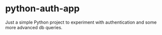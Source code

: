 # python-auth-app

Just a simple Python project to experiment with authentication and some more advanced db queries.
